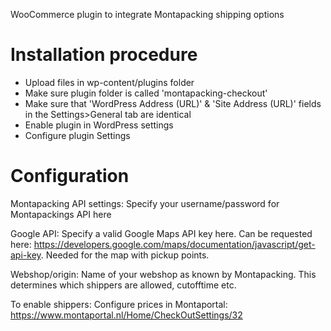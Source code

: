 WooCommerce plugin to integrate Montapacking shipping options


# Installation procedure

* Upload files in wp-content/plugins folder
* Make sure plugin folder is called 'montapacking-checkout'
* Make sure that 'WordPress Address (URL)' & 'Site Address (URL)' fields in the Settings>General tab are identical
* Enable plugin in WordPress settings
* Configure plugin Settings

# Configuration

Montapacking API settings: 
Specify your username/password for Montapackings API here

Google API:
Specify a valid Google Maps API key here. Can be requested here: https://developers.google.com/maps/documentation/javascript/get-api-key.
Needed for the map with pickup points.

Webshop/origin:
Name of your webshop as known by Montapacking. This determines which shippers are allowed, cutofftime etc.

To enable shippers:
Configure prices in Montaportal: https://www.montaportal.nl/Home/CheckOutSettings/32